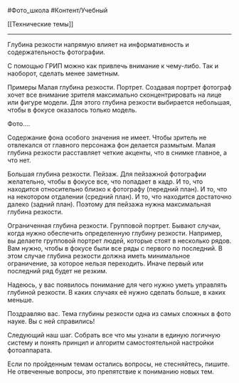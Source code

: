 #Фото_школа #Контент/Учебный 

[[Технические темы]]
________________

Глубина резкости напрямую влияет на информативность и содержательность фотографии.

С помощью ГРИП можно как привлечь внимание к чему-либо.  Так и наоборот, сделать менее заметным.

Примеры
Малая глубина резкости. Портрет. 
Создавая портрет фотограф хочет все внимание зрителя максимально сконцентрировать на лице или фигуре модели. Для этого глубина резкости выбирается небольшая, чтобы в фокусе оказалось только модель.

Фото....

Содержание фона особого значения не имеет. Чтобы зритель не отвлекался от главного персонажа фон делается размытым. 
Малая глубина резкости расставляет четкие акценты, что в снимке главное, а что нет. 


Большая глубина резкости. Пейзаж.
Для пейзажной фотографии желательно, чтобы в фокусе все, что попадает в кадр. И то, что находится относительно близко к фотографу (передний план). И то, что на некотором отдалении (средний план). И то, что находится достаточно далеко (задний план). 
Поэтому для пейзажа нужна максимальная глубина резкости.

Ограниченная глубина резкости. Групповой портрет. 
Бывают случаи, когда нужно обеспечить определенную глубину резкости. Например, вы делаете групповой портрет людей, которые стоят в несколько рядов. Вам нужно, чтобы в фокусе были все ряды с первого по последний. 
В этом случае глубина резкости должна иметь минимальное ограничение, за которое нельзя переходить. Иначе первый или последний ряд будет не резким.

Надеюсь, у вас появилось понимание для чего нужно уметь управлять глубиной резкости.
В каких случаях её нужно сделать больше, в каких меньше.

Поздравляю вас.
Тема глубины резкости одна из самых сложных в фото науке. Вы с ней справились! 

Следующий наш шаг.
Собрать все что мы узнали в единую логичную систему и понять принцип и алгоритм самостоятельной настройки фотоаппарата. 

Если по пройденным темам остались вопросы, не стесняйтесь, пишите.
Не отвеченные вопросы, это препятствие к пониманию новых тем.

